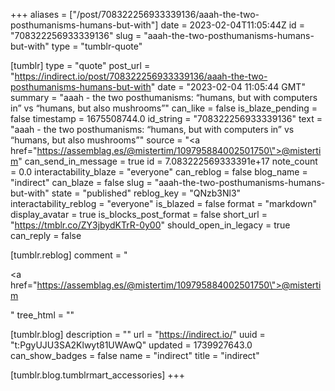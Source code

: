 +++
aliases = ["/post/708322256933339136/aaah-the-two-posthumanisms-humans-but-with"]
date = 2023-02-04T11:05:44Z
id = "708322256933339136"
slug = "aaah-the-two-posthumanisms-humans-but-with"
type = "tumblr-quote"

[tumblr]
type = "quote"
post_url = "https://indirect.io/post/708322256933339136/aaah-the-two-posthumanisms-humans-but-with"
date = "2023-02-04 11:05:44 GMT"
summary = "aaah - the two posthumanisms: “humans, but with computers in” vs “humans, but also mushrooms”"
can_like = false
is_blaze_pending = false
timestamp = 1675508744.0
id_string = "708322256933339136"
text = "aaah - the two posthumanisms: &ldquo;humans, but with computers in&rdquo; vs &ldquo;humans, but also mushrooms&rdquo;"
source = "<a href=\"https://assemblag.es/@mistertim/109795884002501750\">@mistertim</a>"
can_send_in_message = true
id = 7.083222569333391e+17
note_count = 0.0
interactability_blaze = "everyone"
can_reblog = false
blog_name = "indirect"
can_blaze = false
slug = "aaah-the-two-posthumanisms-humans-but-with"
state = "published"
reblog_key = "QNzb3Nl3"
interactability_reblog = "everyone"
is_blazed = false
format = "markdown"
display_avatar = true
is_blocks_post_format = false
short_url = "https://tmblr.co/ZY3jbydKTrR-0y00"
should_open_in_legacy = true
can_reply = false

[tumblr.reblog]
comment = "<p><a href=\"https://assemblag.es/@mistertim/109795884002501750\">@mistertim</a></p>"
tree_html = ""

[tumblr.blog]
description = ""
url = "https://indirect.io/"
uuid = "t:PgyUJU3SA2Klwyt81UWAwQ"
updated = 1739927643.0
can_show_badges = false
name = "indirect"
title = "indirect"

[tumblr.blog.tumblrmart_accessories]
+++
